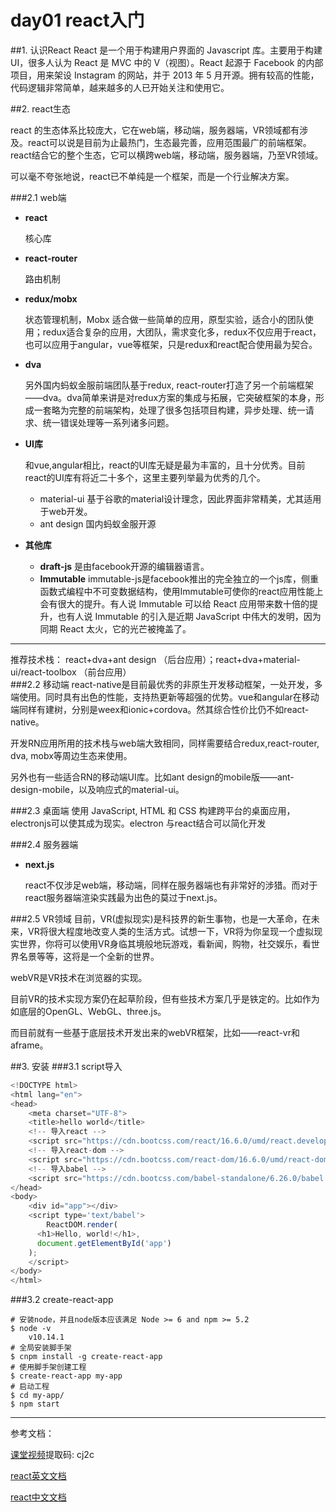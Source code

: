 # day01 react入门

##1. 认识React
React 是一个用于构建用户界面的 Javascript 库。主要用于构建UI，很多人认为 React 是 MVC 中的 V（视图）。React 起源于 Facebook 的内部项目，用来架设 Instagram 的网站，并于 2013 年 5 月开源。拥有较高的性能，代码逻辑非常简单，越来越多的人已开始关注和使用它。

##2. react生态

react 的生态体系比较庞大，它在web端，移动端，服务器端，VR领域都有涉及。react可以说是目前为止最热门，生态最完善，应用范围最广的前端框架。react结合它的整个生态，它可以横跨web端，移动端，服务器端，乃至VR领域。

可以毫不夸张地说，react已不单纯是一个框架，而是一个行业解决方案。


###2.1 web端
- **react**

  核心库
- **react-router** 

  路由机制
- **redux/mobx**

  状态管理机制，Mobx 适合做一些简单的应用，原型实验，适合小的团队使用；redux适合复杂的应用，大团队，需求变化多，redux不仅应用于react，也可以应用于angular，vue等框架，只是redux和react配合使用最为契合。	

- **dva**

  另外国内蚂蚁金服前端团队基于redux, react-router打造了另一个前端框架——dva。dva简单来讲是对redux方案的集成与拓展，它突破框架的本身，形成一套略为完整的前端架构，处理了很多包括项目构建，异步处理、统一请求、统一错误处理等一系列诸多问题。

- **UI库**

  和vue,angular相比，react的UI库无疑是最为丰富的，且十分优秀。目前react的UI库有将近二十多个，这里主要列举最为优秀的几个。
  - material-ui 基于谷歌的material设计理念，因此界面非常精美，尤其适用于web开发。
  - ant design 国内蚂蚁金服开源
- **其他库**
  - **draft-js** 是由facebook开源的编辑器语言。
  - **Immutable** immutable-js是facebook推出的完全独立的一个js库，侧重函数式编程中不可变数据结构，使用Immutable可使你的react应用性能上会有很大的提升。有人说 Immutable 可以给 React 应用带来数十倍的提升，也有人说 Immutable 的引入是近期 JavaScript 中伟大的发明，因为同期 React 太火，它的光芒被掩盖了。

----
推荐技术栈： react+dva+ant design （后台应用）；react+dva+material-ui/react-toolbox （前台应用）
​	
###2.2 移动端
react-native是目前最优秀的非原生开发移动框架，一处开发，多端使用。同时具有出色的性能，支持热更新等超强的优势。vue和angular在移动端同样有建树，分别是weex和ionic+cordova。然其综合性价比仍不如react-native。

开发RN应用所用的技术栈与web端大致相同，同样需要结合redux,react-router, dva, mobx等周边生态来使用。

另外也有一些适合RN的移动端UI库。比如ant design的mobile版——ant-design-mobile，以及响应式的material-ui。

###2.3 桌面端
使用 JavaScript, HTML 和 CSS 构建跨平台的桌面应用，electronjs可以使其成为现实。electron 与react结合可以简化开发

###2.4 服务器端
- **next.js**

  react不仅涉足web端，移动端，同样在服务器端也有非常好的涉猎。而对于react服务器端渲染实践最为出色的莫过于next.js。

###2.5 VR领域
目前，VR(虚拟现实)是科技界的新生事物，也是一大革命，在未来，VR将很大程度地改变人类的生活方式。试想一下，VR将为你呈现一个虚拟现实世界，你将可以使用VR身临其境般地玩游戏，看新闻，购物，社交娱乐，看世界名景等等，这将是一个全新的世界。

webVR是VR技术在浏览器的实现。

目前VR的技术实现方案仍在起草阶段，但有些技术方案几乎是铁定的。比如作为如底层的OpenGL、WebGL、three.js。

而目前就有一些基于底层技术开发出来的webVR框架，比如——react-vr和aframe。

##3. 安装
###3.1 script导入
```javascript
<!DOCTYPE html>
<html lang="en">
<head>
	<meta charset="UTF-8">
	<title>hello world</title>
	<!-- 导入react -->
	<script src="https://cdn.bootcss.com/react/16.6.0/umd/react.development.js"></script>
	<!-- 导入react-dom -->
	<script src="https://cdn.bootcss.com/react-dom/16.6.0/umd/react-dom.development.js"></script>
	<!-- 导入babel -->
	<script src="https://cdn.bootcss.com/babel-standalone/6.26.0/babel.min.js"></script>
</head>
<body>
	<div id="app"></div>
	<script type='text/babel'>
		ReactDOM.render(
      <h1>Hello, world!</h1>,
      document.getElementById('app')
    );
	</script>
</body>
</html>
```

###3.2 create-react-app

```shell
# 安装node，并且node版本应该满足 Node >= 6 and npm >= 5.2 
$ node -v
	v10.14.1
# 全局安装脚手架
$ cnpm install -g create-react-app
# 使用脚手架创建工程
$ create-react-app my-app
# 启动工程
$ cd my-app/
$ npm start
```
---
参考文档：

[课堂视频](https://pan.baidu.com/s/1Pas5OsHyeXCdzMi9TfGriQ)提取码: cj2c

[react英文文档](https://reactjs.org/)

[react中文文档](https://react.docschina.org/docs/hello-world.html)